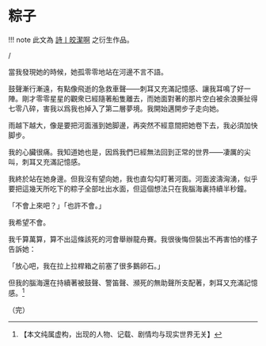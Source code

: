 # 粽子

!!! note
    此文為 [詩丨皎潔啊](../poems/ch6/moony.md) 之衍生作品。

/

當我發現她的時候，她孤零零地站在河邊不言不語。


鼓聲漸行漸遠，有點像飛逝的急救車聲——刺耳又充滿記憶感、讓我耳鳴了好一陣。剛才零零星星的觀衆已經隨著船隻離去，而她面對著的那片空白被余浪撕扯得七零八碎，害我以爲我也掉入了第二層夢境。我開始邁開步子走向她。


雨越下越大，像是要把河面漲到她脚邊，再突然不經意間把她卷下去，我必須加快脚步。


我的心臟很痛。我知道她也是，因爲我們已經無法回到正常的世界——凄厲的尖叫，刺耳又充滿記憶感。


我終於站在她身邊。但我沒有望向她，我也直勾勾盯著河面。河面波濤洶湧，似乎要把這幾天所吃下的粽子全部吐出水面，但這個想法只在我腦海裏持續半秒鐘。


「不會上來吧？」「也許不會。」


我希望不會。


我千算萬算，算不出這條該死的河會舉辦龍舟賽。我很後悔但裝出不再害怕的樣子告訴她：


「放心吧，我在拉上拉桿箱之前塞了很多鵝卵石。」


但我的腦海還在持續著被鼓聲、警笛聲、瀕死的無助聲所支配著，刺耳又充滿記憶感。[^i]


（完）



[^i]: 【本文纯属虚构，出现的人物、记载、剧情均与现实世界无关】